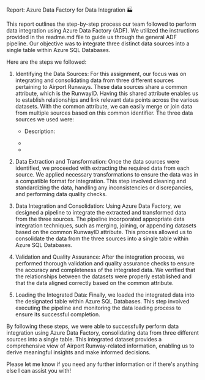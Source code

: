 Report: Azure Data Factory for Data Integration 🏭

This report outlines the step-by-step process our team followed to perform data integration using Azure Data Factory (ADF). We utilized the instructions provided in the readme.md file to guide us through the general ADF pipeline. Our objective was to integrate three distinct data sources into a single table within Azure SQL Databases.

Here are the steps we followed:

1. Identifying the Data Sources:
   For this assignment, our focus was on integrating and consolidating data from three different sources pertaining to Airport Runways. These data sources share a common attribute, which is the RunwayID. Having this shared attribute enables us to establish relationships and link relevant data points across the various datasets. With the common attribute, we can easily merge or join data from multiple sources based on this common identifier. The three data sources we used were: 

   - [Source 1]: Cars.csv
   Description: 

   - [Source 2]: 
   Description: 

   - [Source 3]: 
   Description: 
   
2. Data Extraction and Transformation:
   Once the data sources were identified, we proceeded with extracting the required data from each source. We applied necessary transformations to ensure the data was in a compatible format for integration. This step involved cleaning and standardizing the data, handling any inconsistencies or discrepancies, and performing data quality checks.

3. Data Integration and Consolidation:
   Using Azure Data Factory, we designed a pipeline to integrate the extracted and transformed data from the three sources. The pipeline incorporated appropriate data integration techniques, such as merging, joining, or appending datasets based on the common RunwayID attribute. This process allowed us to consolidate the data from the three sources into a single table within Azure SQL Databases.

4. Validation and Quality Assurance:
   After the integration process, we performed thorough validation and quality assurance checks to ensure the accuracy and completeness of the integrated data. We verified that the relationships between the datasets were properly established and that the data aligned correctly based on the common attribute.

5. Loading the Integrated Data:
   Finally, we loaded the integrated data into the designated table within Azure SQL Databases. This step involved executing the pipeline and monitoring the data loading process to ensure its successful completion.

By following these steps, we were able to successfully perform data integration using Azure Data Factory, consolidating data from three different sources into a single table. This integrated dataset provides a comprehensive view of Airport Runway-related information, enabling us to derive meaningful insights and make informed decisions.

Please let me know if you need any further information or if there's anything else I can assist you with!
